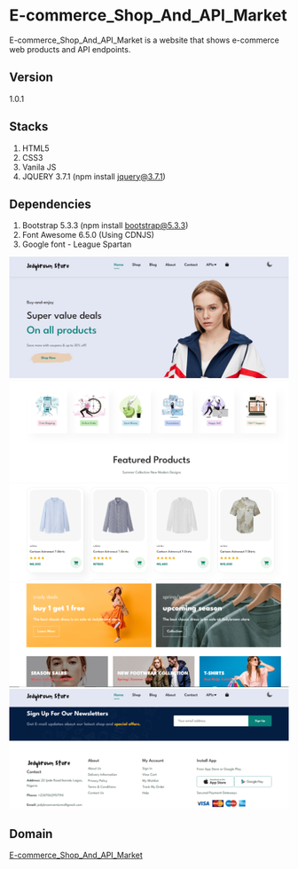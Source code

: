 # E-commerce_Shop_And_API_Market

E-commerce_Shop_And_API_Market is a website that shows e-commerce web products and API endpoints.

## Version

1.0.1

## Stacks

1. HTML5
2. CSS3
3. Vanila JS
4. JQUERY 3.7.1 (npm install jquery@3.7.1)

## Dependencies

1. Bootstrap 5.3.3 (npm install bootstrap@5.3.3)
2. Font Awesome 6.5.0 (Using CDNJS)
3. Google font - League Spartan

![APP1](App1.PNG)
![APP2](App2.PNG)
![APP3](App3.PNG)
![APP4](App4.PNG)
![APP5](App5.PNG)

## Domain

<a href="https://jedidiah-solomon.github.io/E-commerce_Shop_And_API_Market/" target="_blank">E-commerce_Shop_And_API_Market</a>
